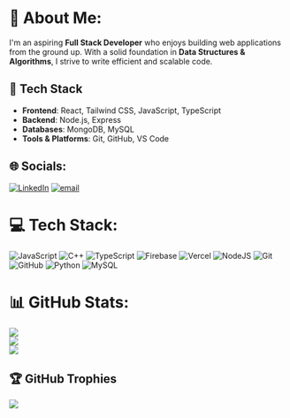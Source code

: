 # 💫 About Me:
I'm an aspiring **Full Stack Developer** who enjoys building web applications from the ground up. With a solid foundation in **Data Structures & Algorithms**, I strive to write efficient and scalable code.

## 🚀 Tech Stack

- **Frontend**: React, Tailwind CSS, JavaScript, TypeScript
- **Backend**: Node.js, Express
- **Databases**: MongoDB, MySQL
- **Tools & Platforms**: Git, GitHub, VS Code


## 🌐 Socials:
[![LinkedIn](https://img.shields.io/badge/LinkedIn-%230077B5.svg?logo=linkedin&logoColor=white)](https://linkedin.com/in/https://www.linkedin.com/in/aryan-jaiswal-427960286/) [![email](https://img.shields.io/badge/Email-D14836?logo=gmail&logoColor=white)](mailto:aryanjaiswal7march@gmail.com) 

# 💻 Tech Stack:
![JavaScript](https://img.shields.io/badge/javascript-%23323330.svg?style=for-the-badge&logo=javascript&logoColor=%23F7DF1E) ![C++](https://img.shields.io/badge/c++-%2300599C.svg?style=for-the-badge&logo=c%2B%2B&logoColor=white) ![TypeScript](https://img.shields.io/badge/typescript-%23007ACC.svg?style=for-the-badge&logo=typescript&logoColor=white) ![Firebase](https://img.shields.io/badge/firebase-%23039BE5.svg?style=for-the-badge&logo=firebase) ![Vercel](https://img.shields.io/badge/vercel-%23000000.svg?style=for-the-badge&logo=vercel&logoColor=white) ![NodeJS](https://img.shields.io/badge/node.js-6DA55F?style=for-the-badge&logo=node.js&logoColor=white) ![Git](https://img.shields.io/badge/git-%23F05033.svg?style=for-the-badge&logo=git&logoColor=white) ![GitHub](https://img.shields.io/badge/github-%23121011.svg?style=for-the-badge&logo=github&logoColor=white) ![Python](https://img.shields.io/badge/python-3670A0?style=for-the-badge&logo=python&logoColor=ffdd54) ![MySQL](https://img.shields.io/badge/mysql-4479A1.svg?style=for-the-badge&logo=mysql&logoColor=white)
# 📊 GitHub Stats:
![](https://github-readme-stats.vercel.app/api?username=Aryan7691&theme=dark&hide_border=false&include_all_commits=false&count_private=false)<br/>
![](https://nirzak-streak-stats.vercel.app/?user=Aryan7691&theme=dark&hide_border=false)<br/>
![](https://github-readme-stats.vercel.app/api/top-langs/?username=Aryan7691&theme=dark&hide_border=false&include_all_commits=false&count_private=false&layout=compact)

## 🏆 GitHub Trophies
![](https://github-profile-trophy.vercel.app/?username=Aryan7691&theme=radical&no-frame=false&no-bg=true&margin-w=4)

<!-- Proudly created with GPRM ( https://gprm.itsvg.in ) -->
